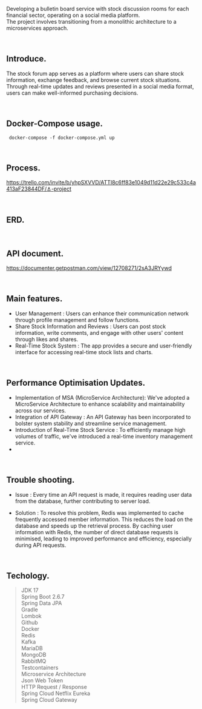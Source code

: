 
Developing a bulletin board service with stock discussion rooms for each financial sector, operating on a social media platform.    
The project involves transitioning from a monolithic architecture to a microservices approach.

<br>

## Introduce.

The stock forum app serves as a platform where users can share stock information, exchange feedback, and browse current stock situations. Through real-time updates and reviews presented in a social media format, users can make well-informed purchasing decisions.

<br>

## Docker-Compose usage.
```
 docker-compose -f docker-compose.yml up    
```
<br>

## Process.

https://trello.com/invite/b/yhpSXVVD/ATTI8c6ff83e1049d11d22e29c533c4a413aF23844DF/⚓️-project

<br>

## ERD.

<br>

## API document.

https://documenter.getpostman.com/view/12708271/2sA3JRYywd

<br>

## Main features.

- User Management : Users can enhance their communication network through profile management and follow functions.
- Share Stock Information and Reviews : Users can post stock information, write comments, and engage with other users' content through likes and shares.
- Real-Time Stock System : The app provides a secure and user-friendly interface for accessing real-time stock lists and charts.

<br>

## Performance Optimisation Updates.

- Implementation of MSA (MicroService Architecture): We've adopted a MicroService Architecture to enhance scalability and maintainability across our services.
- Integration of API Gateway : An API Gateway has been incorporated to bolster system stability and streamline service management.
- Introduction of Real-Time Stock Service : To efficiently manage high volumes of traffic, we've introduced a real-time inventory management service.
- 
<br>

## Trouble shooting.

- Issue : Every time an API request is made, it requires reading user data from the database, further contributing to server load.

- Solution : To resolve this problem, Redis was implemented to cache frequently accessed member information. This reduces the load on the database and speeds up the retrieval process.
By caching user information with Redis, the number of direct database requests is minimised, leading to improved performance and efficiency, especially during API requests.
<br>

## Techology.

>JDK 17    
Spring Boot 2.6.7   
Spring Data JPA   
Gradle   
Lombok   
Github   
Docker   
Redis   
Kafka   
MariaDB    
MongoDB    
RabbitMQ   
Testcontainers   
Microservice Architecture   
Json Web Token   
HTTP Request / Response   
Spring Cloud Netflix Eureka   
Spring Cloud Gateway   
